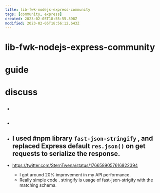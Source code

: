```yaml
---
title: lib-fwk-nodejs-express-community
tags: [community, express]
created: 2023-02-05T18:55:55.398Z
modified: 2023-02-05T18:56:12.643Z
---
```


# lib-fwk-nodejs-express-community

# guide

# discuss
- ## 

- ## 

- ## I used #npm library `fast-json-stringify` , and replaced Express default `res.json()` on get requests to serialize the response. 
- https://twitter.com/SternTwena/status/1766589057616822394
  - I got around 20% improvement in my API performance.
  - Really simple code . stringify is usage of fast-json-strigify with the matching schema.
